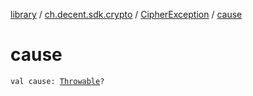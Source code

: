 [library](../../index.md) / [ch.decent.sdk.crypto](../index.md) / [CipherException](index.md) / [cause](./cause.md)

# cause

`val cause: `[`Throwable`](https://kotlinlang.org/api/latest/jvm/stdlib/kotlin/-throwable/index.html)`?`